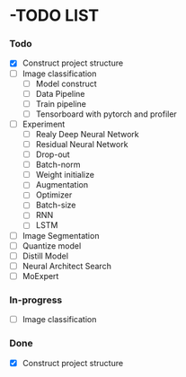 # -TODO LIST

### Todo
- [x] Construct project structure
- [ ] Image classification
  - [ ] Model construct
  - [ ] Data Pipeline
  - [ ] Train pipeline
  - [ ] Tensorboard with pytorch and profiler
- [ ] Experiment
  - [ ] Realy Deep Neural Network
  - [ ] Residual Neural Network
  - [ ] Drop-out
  - [ ] Batch-norm
  - [ ] Weight initialize
  - [ ] Augmentation
  - [ ] Optimizer
  - [ ] Batch-size
  - [ ] RNN
  - [ ] LSTM
- [ ] Image Segmentation
- [ ] Quantize model
- [ ] Distill Model
- [ ] Neural Architect Search
- [ ] MoExpert
### In-progress
- [ ] Image classification

### Done
- [x] Construct project structure
